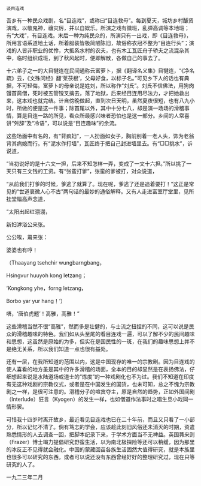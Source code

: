     谈目连戏 

   吾乡有一种民众戏剧，名“目连戏”，或称曰“目连救母”。每到夏天，城坊乡村醵资演戏，以敬鬼神，禳灾厉，并以自娱乐。所演之戏有徽班，乱弹高调等本地班；有“大戏”，有目连戏。末后一种为纯民众的，所演只有一出戏，即《目连救母》，所用言语系道地土话，所着服装皆极简陋陈旧，故俗称衣冠不整为“目连行头”；演戏的人皆非职业的优伶，大抵系水村的农夫，也有木工瓦匠舟子轿夫之流混杂其中，临时组织成班，到了秋风起时，便即解散，各做自己的事去了。

   十六弟子之一的大目犍连在民间通称云富萝卜，据《翻译名义集》目犍连，“《净名疏》云，《文殊问经》翻‘莱茯根’，父母好食，以标子名。”可见乡下人的话也有典据，不可轻侮。富萝卜的母亲说是姓刘，所以称作“刘氏”。刘氏不信佛法，用狗肉馒首斋僧，死时被五管镋叉擒去，落了地狱，后来经目连用尽法力，才把她救出来，这本戏也就完结。计自傍晚做起，直到次日天明，虽然夏夜很短，也有八九小时，所做的便是这一件事；除首尾以外，其中十分七八，却是演一场场的滑稽事情，算是目连一路的所见，看众所最感兴味者恐怕也是这一部分。乡间的人常喜讲“舛辞”及“冷语”，可以说是“目连趣味”的余流。

   这些场面中有名的，有“背疯妇”，一人扮面如女子，胸前别着一老人头，饰为老翁背其病媳而行。有“泥水作打墙”，瓦匠终于把自己封进墙里去。有“□□挑水”，诉说道，

   “当初说好的是十六文一担，后来不知怎样一弄，变成了一文十六担。”所以挑了一天只有三文钱的工资。有“张蛮打爹”，张蛮的爹被打，对众说道，

   “从前我们打爹的时候，爹逃了就算了。现在呢，爹逃了还是追着要打！”这正是常见的“世道衰微人心不古”两句话的最妙的通俗解释。又有人走进富室厅堂里，见所挂堂幅高声念道，

   “太阳出起红淜淜，

   新妇滹浴公来张。

   公公唉，甮来张：

   婆婆也有哼！

   （Thaayang tsehchir wungbarngbang，

   Hsingvur huuyoh kong letzang；

   ‘Kongkong yhe，forng letzang，

   Borbo yar yur hang！’）

   唔，‘唐伯虎题’！高雅，高雅！”

   这些滑稽当然不很“高雅”，然而多是壮健的，与士流之扭捏的不同，这可以说是民众的滑稽趣味的特色。我们如从头至尾的看目连戏一遍，可以了解不少的民间趣味和思想，这虽然是原始的为多，但实在是国民性的一斑，在我们的趣味思想上并不是绝无关系，所以我们知道一点也很有益处。

   还有一层，在我所知道的范围以内，这是中国现存的唯一的宗教剧。因为目连戏的使人喜看的地方虽是其中的许多滑稽的场面，全本的目的却显然是在表扬佛法，仔细想起来说是水陆道场或道士的“炼度”的一种戏剧化也不为过。我们不知道在印度有无这种戏剧的宗教仪式，或者是在中国发生的国货，也未可知，总之不愧为宗教剧之一样，是很可注意的。滑稽分子的喧宾夺主，原是自然的趋势，正如外国间剧（Interlude）狂言（Kyogen）的发生一样，也如僧道作法事时之唱生旦小戏同一情形罢。

   可惜我十四岁时离开故乡，最近看见目连戏也已在二十年前，而且又只看了一小部分，所以记忆不清了。倘有笃志的学会，应该趁此刻旧风俗还未消灭的时期，资遣熟悉情形的人去调查一回，把脚本纪录下来，于学术方面当不无裨益。英国茀来则（Frazer）博士竭力提倡研究野蛮生活，以为南北极探险等还可以稍缓，因为那里的冰反正不见得就会融化。中国的蒙藏回苗各族生活固然大值得研究，就是本族里也很多可以研究的东西，或者可以说还没有东西曾经好好的整理研究过，现在只等研究的人了。

   一九二三年二月

